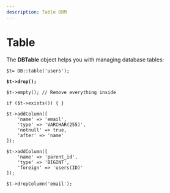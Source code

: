 ```yaml
---
description: Table ORM
---
```


# Table

The **DBTable** object helps you with managing database tables:

<pre class="language-php"><code class="lang-php">$t= DB::table('users');

<strong>$t->drop();
</strong>
$t->empty(); // Remove everything inside

if ($t->exists()) { }

$t->addColumn([
    'name' => 'email',
    'type' => 'VARCHAR(255)',
    'notnull' => true,
    'after' => 'name'
]);

$t->addColumn([
    'name' => 'parent_id',
    'type' => 'BIGINT',
    'foreign' => 'users(ID)'
]);

$t->dropColumn('email');
</code></pre>
